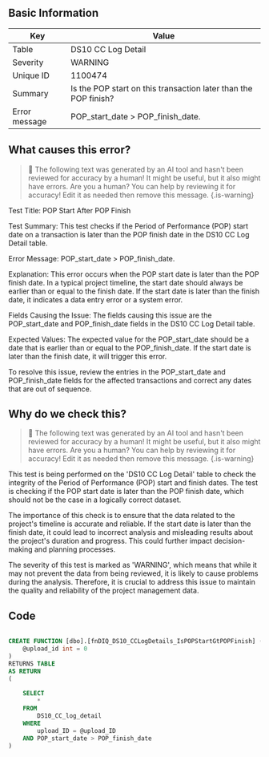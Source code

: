 ## Basic Information
| Key         | Value          |
|-------------|----------------|
| Table       | DS10 CC Log Detail |
| Severity    | WARNING |
| Unique ID   | 1100474   |
| Summary     | Is the POP start on this transaction later than the POP finish? |
| Error message | POP_start_date > POP_finish_date. |

## What causes this error?

> :robot: The following text was generated by an AI tool and hasn't been reviewed for accuracy by a human! It might be useful, but it also might have errors. Are you a human? You can help by reviewing it for accuracy! Edit it as needed then remove this message.
{.is-warning}

Test Title: POP Start After POP Finish

Test Summary: This test checks if the Period of Performance (POP) start date on a transaction is later than the POP finish date in the DS10 CC Log Detail table.

Error Message: POP_start_date > POP_finish_date.

Explanation: This error occurs when the POP start date is later than the POP finish date. In a typical project timeline, the start date should always be earlier than or equal to the finish date. If the start date is later than the finish date, it indicates a data entry error or a system error.

Fields Causing the Issue: The fields causing this issue are the POP_start_date and POP_finish_date fields in the DS10 CC Log Detail table.

Expected Values: The expected value for the POP_start_date should be a date that is earlier than or equal to the POP_finish_date. If the start date is later than the finish date, it will trigger this error. 

To resolve this issue, review the entries in the POP_start_date and POP_finish_date fields for the affected transactions and correct any dates that are out of sequence.
## Why do we check this?

> :robot: The following text was generated by an AI tool and hasn't been reviewed for accuracy by a human! It might be useful, but it also might have errors. Are you a human? You can help by reviewing it for accuracy! Edit it as needed then remove this message.
{.is-warning}

This test is being performed on the 'DS10 CC Log Detail' table to check the integrity of the Period of Performance (POP) start and finish dates. The test is checking if the POP start date is later than the POP finish date, which should not be the case in a logically correct dataset. 

The importance of this check is to ensure that the data related to the project's timeline is accurate and reliable. If the start date is later than the finish date, it could lead to incorrect analysis and misleading results about the project's duration and progress. This could further impact decision-making and planning processes.

The severity of this test is marked as 'WARNING', which means that while it may not prevent the data from being reviewed, it is likely to cause problems during the analysis. Therefore, it is crucial to address this issue to maintain the quality and reliability of the project management data.
## Code

```sql

CREATE FUNCTION [dbo].[fnDIQ_DS10_CCLogDetails_IsPOPStartGtPOPFinish] (
	@upload_id int = 0
)
RETURNS TABLE
AS RETURN
(
	
	SELECT 
		*
	FROM 
		DS10_CC_log_detail
	WHERE 
		upload_ID = @upload_ID
	AND POP_start_date > POP_finish_date
)
```
